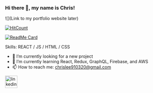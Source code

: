 ### Hi there 👋, my name is Chris!
![](Link to my portfolio website later)

[![HitCount](http://hits.dwyl.com/{pachopa}/{pachopa}.svg)](http://hits.dwyl.com/{pachopa}/{pachopa})

[![ReadMe Card](https://github-readme-stats.vercel.app/api/pin/?username=pachopa&repo=NetflixClone&theme=radical&show_owner=true)](https://github.com/pachopa/NetflixClone)

Skills:  REACT / JS / HTML / CSS

- 🔭 I’m currently looking for a new project 
- 🌱 I’m currently learning React, Redux, GraphQL, Firebase, and AWS 
- 📫 How to reach me: chrislee910320@gmail.com 


[<img src='https://cdn.jsdelivr.net/npm/simple-icons@3.0.1/icons/linkedin.svg' alt='linkedin' height='40'>](https://www.linkedin.com/in/https://www.linkedin.com/in/chris-lee-web-developer//)  

